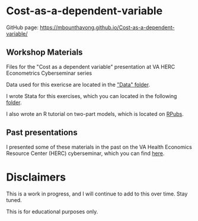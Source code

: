 # Cost-as-a-dependent-variable
GitHub page: https://mbounthavong.github.io/Cost-as-a-dependent-variable/

## Workshop Materials
Files for the "Cost as a dependent variable" presentation at VA HERC Econometrics Cyberseminar series

Data used for this exericse are located in the ["Data" folder](https://github.com/mbounthavong/Cost-as-a-dependent-variable/tree/main/Data).

I wrote Stata for this exercises, which you can located in the following [folder](https://github.com/mbounthavong/Cost-as-a-dependent-variable/tree/main/Stata%20Do%20file). 

I also wrote an R tutorial on two-part models, which is located on [RPubs](https://rpubs.com/mbounthavong/two-part-model-in-r).

## Past presentations
I presented some of these materials in the past on the VA Health Economics Resource Center (HERC) cyberseminar, which you can find [here](https://www.hsrd.research.va.gov/for_researchers/cyber_seminars/archives/video_archive.cfm?SessionID=6337&Seriesid=66).




# Disclaimers
This is a work in progress, and I will continue to add to this over time. Stay tuned. 

This is for educational purposes only. 
